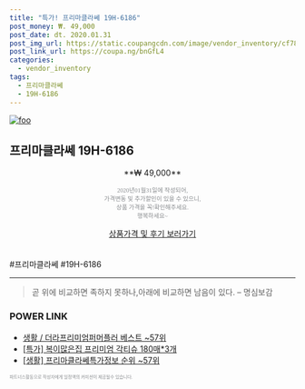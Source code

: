 ```yaml
--- 
title: "특가! 프리마클라쎄 19H-6186" 
post_money: ₩. 49,000 
post_date: dt. 2020.01.31 
post_img_url: https://static.coupangcdn.com/image/vendor_inventory/cf78/13e2e1649971c37bff34bbd0b82097e6618c3a6cd89b80c2d723d6e4a005.jpg 
post_link_url: https://coupa.ng/bnGfL4 
categories: 
  - vendor_inventory 
tags: 
  - 프리마클라쎄 
  - 19H-6186 
--- 
```

[![foo](https://static.coupangcdn.com/image/vendor_inventory/cf78/13e2e1649971c37bff34bbd0b82097e6618c3a6cd89b80c2d723d6e4a005.jpg)](https://coupa.ng/bnGfL4) 

## 프리마클라쎄 19H-6186 
<p style="text-align: center;">**₩ 49,000**</p> 
<p style="text-align: center;"><span style="color: #898c8f; font-family: Georgia,Times,serif; font-size: 0.75em;">2020년01월31일에 작성되어, <br>가격변동 및 추가할인이 있을 수 있으니,<br> 상품 가격을 꼭!확인해주세요.<br>행복하세요~</span> 
</p>	 
<div markdown="0" style="text-align: center;"><a href="https://coupa.ng/bnGfL4" class="btn btn--success">상품가격 및 후기 보러가기</a></div> 
<br><br> 
  #프리마클라쎄 #19H-6186 
<hr> 

> 곧 위에 비교하면 족하지 못하나,아래에 비교하면 남음이 있다. – 명심보감 


### POWER LINK

* <a href="https://blog.naver.com/santokki14/221785304468" target="_blank">생활 / 더라프리미엄퍼머플러 베스트 ~57위</a>
* <a href="https://blog.naver.com/an0733/221788419859" target="_blank">[특가] 복이많은집 프리미엄 각티슈 180매*3개</a>
* <a href="https://blog.naver.com/fasyy4321/221771045620" target="_blank"> [생활] 프리마클라쎄특가정보 순위 ~57위</a>

<span style="color: #898c8f; font-family: Georgia,Times,serif; font-size: 0.55em;">파트너스활동으로 작성자에게 일정액의 커미션이 제공될수 있습니다.</span> 
